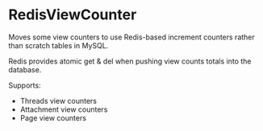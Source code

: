 # RedisViewCounter
Moves some view counters to use Redis-based increment counters rather than scratch tables in MySQL. 

Redis provides atomic get & del when pushing view counts totals into the database.

Supports:
- Threads view counters
- Attachment view counters
- Page view counters
